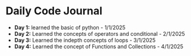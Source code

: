 # Daily Code Journal

- **Day 1:** learned the basic of python - 1/1/2025
- **Day 2:** Learned the concepts of operators and conditional - 2/1/2025
- **Day 3:** Learned the indepth concepts of loops - 3/1/2025
- **Day 4:** Learned the concept of Functions and Collections - 4/1/2025
